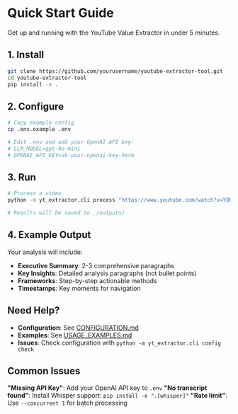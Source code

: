 # Quick Start Guide

Get up and running with the YouTube Value Extractor in under 5 minutes.

## 1. Install

```bash
git clone https://github.com/yourusername/youtube-extractor-tool.git
cd youtube-extractor-tool
pip install -e .
```

## 2. Configure

```bash
# Copy example config
cp .env.example .env

# Edit .env and add your OpenAI API key:
# LLM_MODEL=gpt-4o-mini
# OPENAI_API_KEY=sk-your-openai-key-here
```

## 3. Run

```bash
# Process a video
python -m yt_extractor.cli process "https://www.youtube.com/watch?v=YOUR_VIDEO_ID"

# Results will be saved to ./outputs/
```

## 4. Example Output

Your analysis will include:
- **Executive Summary**: 2-3 comprehensive paragraphs
- **Key Insights**: Detailed analysis paragraphs (not bullet points)  
- **Frameworks**: Step-by-step actionable methods
- **Timestamps**: Key moments for navigation

## Need Help?

- **Configuration**: See [CONFIGURATION.md](CONFIGURATION.md)
- **Examples**: See [USAGE_EXAMPLES.md](USAGE_EXAMPLES.md)
- **Issues**: Check configuration with `python -m yt_extractor.cli config check`

## Common Issues

**"Missing API Key"**: Add your OpenAI API key to `.env`
**"No transcript found"**: Install Whisper support: `pip install -e ".[whisper]"`
**"Rate limit"**: Use `--concurrent 1` for batch processing